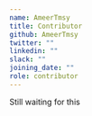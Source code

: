```yaml
---
name: AmeerTmsy
title: Contributor
github: AmeerTmsy
twitter: ""
linkedin: ""
slack: ""
joining_date: ""
role: contributor
---
```


Still waiting for this
